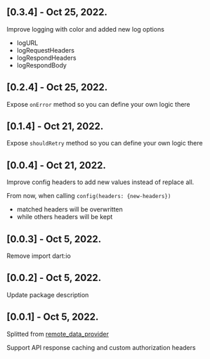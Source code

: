 ## [0.3.4] - Oct 25, 2022.

Improve logging with color and added new log options

- logURL
- logRequestHeaders
- logRespondHeaders
- logRespondBody

## [0.2.4] - Oct 25, 2022.

Expose `onError` method so you can define your own logic there

## [0.1.4] - Oct 21, 2022.

Expose `shouldRetry` method so you can define your own logic there

## [0.0.4] - Oct 21, 2022.

Improve config headers to add new values instead of replace all.

From now, when calling `config(headers: {new-headers})`

- matched headers will be overwritten
- while others headers will be kept

## [0.0.3] - Oct 5, 2022.

Remove import dart:io

## [0.0.2] - Oct 5, 2022.

Update package description

## [0.0.1] - Oct 5, 2022.

Splitted from [remote_data_provider](https://pub.dev/packages/remote_data_provider)

Support API response caching and custom authorization headers
